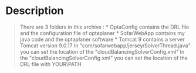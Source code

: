 Description
===========

> There are 3 folders in this archive : 
	* OptaConfig 	contains the DRL file and the configuration file of optaplaner
	* SofarWebApp 	contains my java code and the optaplaner software
	* Tomcat 9 		contains a server Tomcat version 9.0.17
> In "com/sofarwebapp/jersey/SolverThread.java" you can set the location of the "cloudBalancingSolverConfig.xml"
> In the "cloudBalancingSolverConfig.xml" you can set the location of the DRL file with <scoreDrlFile>YOUR\PATH</scoreDrlFile>
